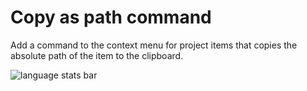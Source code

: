 # Copy as path command
Add a command to the context menu for project items that copies the absolute path of the item to the clipboard.

![language stats bar](https://github.com/AlexEyler/VSCopyAsPathCommand/Resources/preview_image_200x200.png)

